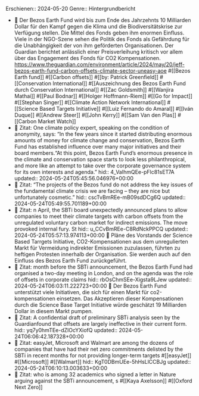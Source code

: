 Erschienen:: 2024-05-20
Genre:: Hintergrundbericht

- 📝 Der Bezos Earth Fund wird bis zum Ende des Jahrzehnts 10 Milliarden Dollar für den Kampf gegen die Klima und die Biodiversitätskrise zur Verfügung stellen. Die Mittel des Fonds geben ihm enormen Einfluss. Viele in der NGO-Szene sehen die Politik des Fonds als Gefährdung für die Unabhängigkeit der von ihm geförderten Organisationen. Der Guardian berichtet anlässlich einer Preisverleihung kritisch vor allem über das Engagement des Fonds für CO2 Kompensationen. https://www.theguardian.com/environment/article/2024/may/20/jeff-bezos-earth-fund-carbon-offsets-climate-sector-uneasy-aoe #[[Bezos Earth fund]] #[[Carbon offsets]] #[[by: Patrick Greenfield]] #[[Conservation International]] #[[Auszeichnung des Bezos Earth Fund durch Conservation International]] #[[Zac Goldsmith]] #[[Wanjira Mathai]] #[[Paul Bodnar]] #[[Holger Hoffmann-Riem]] #[[Go for Impact]] #[[Stephan Singer]] #[[Climate Action Network International]] #[[Science Based Targets Initiative]] #[[Luiz Fernando do Amaral]] #[[Iván Duque]] #[[Andrew Steer]] #[[John Kerry]] #[[Sam Van den Plas]] #[[Carbon Market Watch]]
- 📌 Zitat: One climate policy expert, speaking on the condition of anonymity, says: “In the few years since it started distributing enormous amounts of money for climate change and conservation, Bezos Earth Fund has established influence over many major initiatives and their board members.“At this point, Bezos Earth Fund’s enormous presence in the climate and conservation space starts to look less philanthropical, and more like an attempt to take over the corporate governance system for its own interests and agenda.”
  hid:: 4_VaIhmQEe-pFlc81sET7A
  updated:: 2024-05-24T05:45:56.046976+00:00
- 📌 Zitat: “The projects of the Bezos fund do not address the key issues of the fundamental climate crisis we are facing – they are nice but unfortunately cosmetic.”
  hid:: cscTvBmREe-mB09sdDCg6Q
  updated:: 2024-05-24T05:49:55.701189+00:00
- 📌 Zitat: n April, the SBTi board unexpectedly announced plans to allow companies to meet their climate targets with carbon offsets from the unregulated voluntary carbon market for indirect emissions. The move provoked internal fury. St 
  hid:: u_CCvBmREe-C8RdNckPPCQ
  updated:: 2024-05-24T05:57:13.974113+00:00
  📝 Pläne des Vorstands der Science Based Tarrgets Initiative, CO2-Kompensationen aus dem unregulierten Markt für Vermeidung indirekter Emissionen zuzulassen, führten zu heftigen Protesten innerhalb der Organisation. Sie werden auch auf den Einfluss des Bezos Earth Fund zurückgeführt.
- 📌 Zitat: month before the SBTi announcement, the Bezos Earth Fund had organised a two-day meeting in London, and on the agenda was the role of offsets in corporate claims 
  hid:: rbOsChmSEe-Xigsta9LJew
  updated:: 2024-05-24T06:03:11.222723+00:00
  📝 Der Bezos Earth Fund unterstützt viele Initiativen, die sich für einen Markt für co2-kompensationen einsetzen. Das Akzeptieren dieser Kompensationen durch die Science Base Target Initiative würde geschätzt 19 Milliarden Dollar in diesem Markt pumpen.
- 📌 Zitat: A confidential draft of preliminary SBTi analysis seen by the Guardianfound that offsets are largely ineffective in their current form.
  hid:: yq7y0hmTEe-dZlOcYXiofQ
  updated:: 2024-05-24T06:06:42.187328+00:00
- 📌 Zitat: easyJet, Microsoft and Walmart are among the dozens of companies that have had their net zero commitments delisted by the SBTi in recent months for not providing longer-term targets #[[easyJet]] #[[Microsoft]] #[[Walmart]]
  hid:: KgT0DBmUEe-5hHsLlCCBJg
  updated:: 2024-05-24T06:10:13.003633+00:00
- 📌 Zitat: who is among 32 academics who signed a letter in Nature arguing against the SBTi announcement, s #[[Kaya Axelsson]] #[[Oxford Next Zero]]